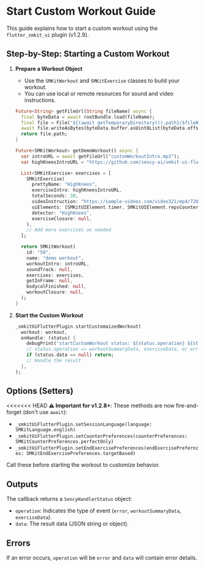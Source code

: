 # Start Custom Workout Guide

This guide explains how to start a custom workout using the `flutter_smkit_ui` plugin (v1.2.9).

## Step-by-Step: Starting a Custom Workout

1. **Prepare a Workout Object**
   - Use the `SMKitWorkout` and `SMKitExercise` classes to build your workout.
   - You can use local or remote resources for sound and video instructions.

   ```dart
   Future<String> getFileUrl(String fileName) async {
     final byteData = await rootBundle.load(fileName);
     final file = File('${(await getTemporaryDirectory()).path}/$fileName');
     await file.writeAsBytes(byteData.buffer.asUint8List(byteData.offsetInBytes, byteData.lengthInBytes));
     return file.path;
   }

   Future<SMKitWorkout> getDemoWorkout() async {
     var introURL = await getFileUrl("customWorkoutIntro.mp3");
     var highKneesIntroURL = "https://github.com/sency-ai/smkit-ui-flutter-demo/raw/main/HighKneesSound.mp3";

     List<SMKitExercise> exercises = [
       SMKitExercise(
         prettyName: "HighKnees",
         exerciseIntro: highKneesIntroURL,
         totalSeconds: 30,
         videoInstruction: "https://sample-videos.com/video321/mp4/720/big_buck_bunny_720p_1mb.mp4",
         uiElements: [SMKitUIElement.timer, SMKitUIElement.repsCounter],
         detector: "HighKnees",
         exerciseClosure: null,
       ),
       // Add more exercises as needed
     ];

     return SMKitWorkout(
       id: "50",
       name: "demo workout",
       workoutIntro: introURL,
       soundTrack: null,
       exercises: exercises,
       getInFrame: null,
       bodycalFinished: null,
       workoutClosure: null,
     );
   }
   ```

2. **Start the Custom Workout**
   ```dart
   _smkitUiFlutterPlugin.startCustomaizedWorkout(
     workout: workout,
     onHandle: (status) {
       debugPrint('startCustomWorkout status: ${status.operation} ${status.data}');
       // status.operation => workoutSummaryData, exerciseData, or error
       if (status.data == null) return;
       // Handle the result
     },
   );
   ```

## Options (Setters)

<<<<<<< HEAD
**⚠️ Important for v1.2.8+**: These methods are now fire-and-forget (don't use `await`):

- `_smkitUiFlutterPlugin.setSessionLanguage(language: SMKitLanguage.english)`
- `_smkitUiFlutterPlugin.setCounterPreferences(counterPreferences: SMKitCounterPreferences.perfectOnly)`
- `_smkitUiFlutterPlugin.setEndExercisePreferences(endExercisePrefernces: SMKitEndExercisePreferences.targetBased)`

Call these before starting the workout to customize behavior.

## Outputs

The callback returns a `SencyHandlerStatus` object:
- `operation`: Indicates the type of event (`error`, `workoutSummaryData`, `exerciseData`).
- `data`: The result data (JSON string or object).

## Errors

If an error occurs, `operation` will be `error` and `data` will contain error details.
